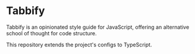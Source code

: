 # Tabbify
Tabbify is an opinionated style guide for JavaScript, offering an alternative school of thought for code structure.

This repository extends the project's configs to TypeScript.
